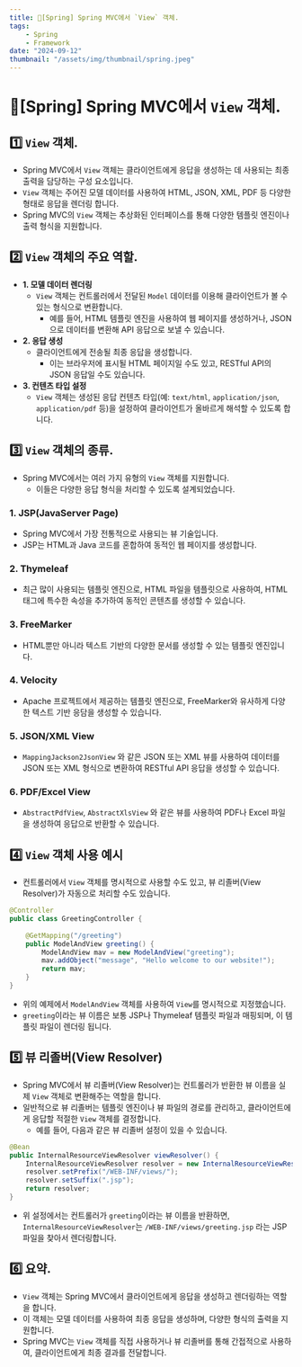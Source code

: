 ```yaml
---
title: 🍃[Spring] Spring MVC에서 `View` 객체.
tags:
    - Spring
    - Framework
date: "2024-09-12"
thumbnail: "/assets/img/thumbnail/spring.jpeg"
---
```


# 🍃[Spring] Spring MVC에서 `View` 객체.

## 1️⃣ `View` 객체.
- Spring MVC에서 `View` 객체는 클라이언트에게 응답을 생성하는 데 사용되는 최종 출력을 담당하는 구성 요소입니다.
- `View` 객체는 주어진 모델 데이터를 사용하여 HTML, JSON, XML, PDF 등 다양한 형태로 응답을 렌더링 합니다.
- Spring MVC의 `View` 객체는 추상화된 인터페이스를 통해 다양한 템플릿 엔진이나 출력 형식을 지원합니다.

## 2️⃣ `View` 객체의 주요 역할.
- **1. 모델 데이터 렌더링**
    - `View` 객체는 컨트롤러에서 전달된 `Model` 데이터를 이용해 클라이언트가 볼 수 있는 형식으로 변환합니다.
        - 예를 들어, HTML 템플릿 엔진을 사용하여 웹 페이지를 생성하거나, JSON으로 데이터를 변환해 API 응답으로 보낼 수 있습니다.
- **2. 응답 생성**
    - 클라이언트에게 전송될 최종 응답을 생성합니다.
        - 이는 브라우저에 표시될 HTML 페이지일 수도 있고, RESTful API의 JSON 응답일 수도 있습니다.
- **3. 컨텐츠 타입 설정**
    - `View` 객체는 생성된 응답 컨텐츠 타입(예: `text/html`, `application/json`, `application/pdf` 등)을 설정하여 클라이언트가 올바르게 해석할 수 있도록 합니다.

## 3️⃣ `View` 객체의 종류.
- Spring MVC에서는 여러 가지 유형의 `View` 객체를 지원합니다.
    - 이들은 다양한 응답 형식을 처리할 수 있도록 설계되었습니다.
### 1. JSP(JavaServer Page)
- Spring MVC에서 가장 전통적으로 사용되는 뷰 기술입니다.
- JSP는 HTML과 Java 코드를 혼합하여 동적인 웹 페이지를 생성합니다.

### 2. Thymeleaf
- 최근 많이 사용되는 템플릿 엔진으로, HTML 파일을 템플릿으로 사용하여, HTML 태그에 특수한 속성을 추가하여 동적인 콘텐츠를 생성할 수 있습니다.

### 3. FreeMarker
- HTML뿐만 아니라 텍스트 기반의 다양한 문서를 생성할 수 있는 템플릿 엔진입니다.

### 4. Velocity
- Apache 프로젝트에서 제공하는 템플릿 엔진으로, FreeMarker와 유사하게 다양한 텍스트 기반 응담을 생성할 수 있습니다.

### 5. JSON/XML View
- `MappingJackson2JsonView` 와 같은 JSON 또는 XML 뷰를 사용하여 데이터를 JSON 또는 XML 형식으로 변환하여 RESTful API 응답을 생성할 수 있습니다.

### 6. PDF/Excel View
- `AbstractPdfView`, `AbstractXlsView` 와 같은 뷰를 사용하여 PDF나 Excel 파일을 생성하여 응답으로 반환할 수 있습니다.

## 4️⃣ `View` 객체 사용 예시
- 컨트롤러에서 `View` 객체를 명시적으로 사용할 수도 있고, 뷰 리졸버(View Resolver)가 자동으로 처리할 수도 있습니다.

```java
@Controller
public class GreetingController {
    
    @GetMapping("/greeting")
    public ModelAndView greeting() {
        ModelAndView mav = new ModelAndView("greeting");
        mav.addObject("message", "Hello welcome to our website!");
        return mav;
    }
}
```

- 위의 예제에서 `ModelAndView` 객체를 사용하여 `View`를 명시적으로 지정했습니다.
- `greeting`이라는 뷰 이름은 보통 JSP나 Thymeleaf 템플릿 파일과 매핑되며, 이 템플릿 파일이 렌더링 됩니다.

## 5️⃣ 뷰 리졸버(View Resolver)
- Spring MVC에서 뷰 리졸버(View Resolver)는 컨트롤러가 반환한 뷰 이름을 실제 `View` 객체로 변환해주는 역할을 합니다.
- 일반적으로 뷰 리졸버는 템플릿 엔진이나 뷰 파일의 경로를 관리하고, 클라이언트에게 응답할 적절한 `View` 객체를 결정합니다.
    - 예를 들어, 다음과 같은 뷰 리졸버 설정이 있을 수 있습니다.
```java
@Bean
public InternalResourceViewResolver viewResolver() {
    InternalResourceViewResolver resolver = new InternalResourceViewResolver();
    resolver.setPrefix("/WEB-INF/views/");
    resolver.setSuffix(".jsp");
    return resolver;
}
```

- 위 설정에서는 컨트롤러가 `greeting`이라는 뷰 이름을 반환하면, `InternalResourceViewResolver`는 `/WEB-INF/views/greeting.jsp` 라는 JSP 파일을 찾아서 렌더링합니다.

## 6️⃣ 요약.
- `View` 객체는 Spring MVC에서 클라이언트에게 응답을 생성하고 렌더링하는 역할을 합니다.
- 이 객체는 모델 데이터를 사용하여 최종 응답을 생성하며, 다양한 형식의 출력을 지원합니다.
- Spring MVC는 `View` 객체를 직접 사용하거나 뷰 리졸버를 통해 간접적으로 사용하여, 클라이언트에게 최종 결과를 전달합니다.
